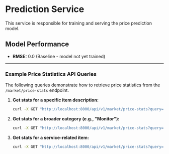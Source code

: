 # Prediction Service

This service is responsible for training and serving the price prediction model.

## Model Performance

- **RMSE:** 0.0 (Baseline - model not yet trained)

---

### Example Price Statistics API Queries

The following queries demonstrate how to retrieve price statistics from the `/market/price-stats` endpoint.

1.  **Get stats for a specific item description:**
    ```bash
    curl -X GET "http://localhost:8000/api/v1/market/price-stats?query=Caneta%20Esferogr%C3%A1fica"
    ```

2.  **Get stats for a broader category (e.g., "Monitor"):**
    ```bash
    curl -X GET "http://localhost:8000/api/v1/market/price-stats?query=Monitor"
    ```

3.  **Get stats for a service-related item:**
    ```bash
    curl -X GET "http://localhost:8000/api/v1/market/price-stats?query=Servi%C3%A7o%20de%20Limpeza"
    ```

